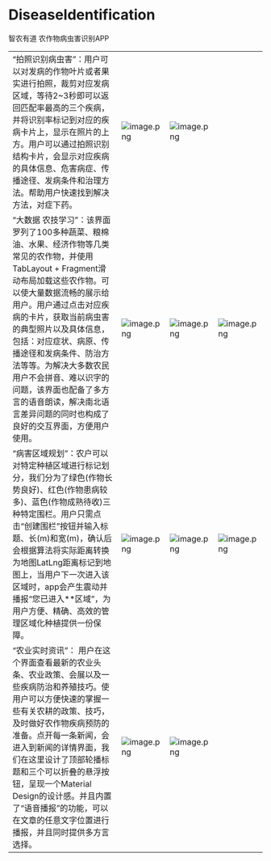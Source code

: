 # DiseaseIdentification
智农有道  农作物病虫害识别APP


|||||
|:--|:--|:--|:--|
|“拍照识别病虫害”：用户可以对发病的作物叶片或者果实进行拍照，裁剪对应发病区域，等待2~3秒即可以返回匹配率最高的三个疾病，并将识别率标记到对应的疾病卡片上，显示在照片的上方。用户可以通过拍照识别结构卡片，会显示对应疾病的具体信息、危害病症、传播途径、发病条件和治理方法。帮助用户快速找到解决方法，对症下药。|![image.png](https://upload-images.jianshu.io/upload_images/9140378-a0a2173a33baefae.png?imageMogr2/auto-orient/strip%7CimageView2/2/w/640)|![image.png](https://upload-images.jianshu.io/upload_images/9140378-e186dcee6484d2cc.png?imageMogr2/auto-orient/strip%7CimageView2/2/w/640)||
|“大数据 农技学习”：该界面罗列了100多种蔬菜、粮棉油、水果、经济作物等几类常见的农作物，并使用TabLayout + Fragment滑动布局加载这些农作物。可以使大量数据流畅的展示给用户。用户通过点击对应疾病的卡片，获取当前病虫害的典型照片以及具体信息，包括：对应症状、病原、传播途径和发病条件、防治方法等等。为解决大多数农民用户不会拼音、难以识字的问题，该界面也配备了多方言的语音朗读，解决南北语言差异问题的同时也构成了良好的交互界面，方便用户使用。 |![image.png](https://upload-images.jianshu.io/upload_images/9140378-bc033ccec789facf.png?imageMogr2/auto-orient/strip%7CimageView2/2/w/640)|![image.png](https://upload-images.jianshu.io/upload_images/9140378-6a13e9c80c0b3819.png?imageMogr2/auto-orient/strip%7CimageView2/2/w/640)|![image.png](https://upload-images.jianshu.io/upload_images/9140378-f3a896621006523f.png?imageMogr2/auto-orient/strip%7CimageView2/2/w/640)|
|“病害区域规划”：农户可以对特定种植区域进行标记划分，我们分为了绿色(作物长势良好)、红色(作物患病较多)、蓝色(作物成熟待收)三种特定围栏。用户只需点击“创建围栏”按钮并输入标题、长(m)和宽(m)，确认后会根据算法将实际距离转换为地图LatLng距离标记到地图上，当用户下一次进入该区域时，app会产生震动并播报“您已进入**区域”，为用户方便、精确、高效的管理区域化种植提供一份保障。|![image.png](https://upload-images.jianshu.io/upload_images/9140378-80b74522238204aa.png?imageMogr2/auto-orient/strip%7CimageView2/2/w/640)|![image.png](https://upload-images.jianshu.io/upload_images/9140378-983fb817fc2ab35b.png?imageMogr2/auto-orient/strip%7CimageView2/2/w/640)|![image.png](https://upload-images.jianshu.io/upload_images/9140378-fd15f4589a005885.png?imageMogr2/auto-orient/strip%7CimageView2/2/w/640)||
|“农业实时资讯”： 用户在这个界面查看最新的农业头条、农业政策、会展以及一些疾病防治和养殖技巧。使用户可以方便快速的掌握一些有关农耕的政策、技巧，及时做好农作物疾病预防的准备。点开每一条新闻，会进入到新闻的详情界面，我们在这里设计了顶部轮播标题和三个可以折叠的悬浮按钮，呈现一个Material Design的设计感。并且内置了“语音播报”的功能，可以在文章的任意文字位置进行播报，并且同时提供多方言选择。|![image.png](https://upload-images.jianshu.io/upload_images/9140378-31b0d26bd3734d95.png?imageMogr2/auto-orient/strip%7CimageView2/2/w/640)|![image.png](https://upload-images.jianshu.io/upload_images/9140378-7c29b6fad4f18f2f.png?imageMogr2/auto-orient/strip%7CimageView2/2/w/640)||
